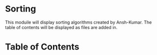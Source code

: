 # Sorting

This moduile will display sorting algorithms created by Ansh-Kumar.
The table of contents will be displayed as files are added in. 

# Table of Contents
